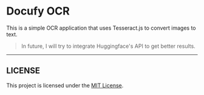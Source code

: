 # Docufy OCR

This is a simple OCR application that uses Tesseract.js to convert images to text.

> In future, I will try to integrate Huggingface's API to get better results.

---

## LICENSE

This project is licensed under the [MIT License](LICENSE).
